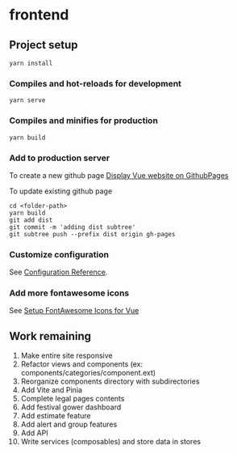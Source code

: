# frontend

## Project setup

```
yarn install
```

### Compiles and hot-reloads for development

```
yarn serve
```

### Compiles and minifies for production

```
yarn build
```

### Add to production server

To create a new github page [Display Vue website on GithubPages](https://learnvue.co/articles/deploy-vue-to-github-pages)

To update existing github page

```
cd <folder-path>
yarn build
git add dist
git commit -m 'adding dist subtree'
git subtree push --prefix dist origin gh-pages
```

### Customize configuration

See [Configuration Reference](https://cli.vuejs.org/config/).

### Add more fontawesome icons

See [Setup FontAwesome Icons for Vue](https://origin.fontawesome.com/v5/docs/web/use-with/vue/)

## Work remaining

1. Make entire site responsive
2. Refactor views and components (ex: components/categories/component.ext)
3. Reorganize components directory with subdirectories
4. Add Vite and Pinia
5. Complete legal pages contents
6. Add festival gower dashboard
7. Add estimate feature
8. Add alert and group features
9. Add API
10. Write services (composables) and store data in stores
